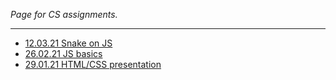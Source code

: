 *Page for CS assignments.*

---

- [12.03.21 Snake on JS](./cs-assignments/snake_JS_12.03.21/index.html)
- [26.02.21 JS basics](./cs-assignments/JS_basics_26.02.21/index.html)
- [29.01.21 HTML/CSS presentation](cs-assignments/presentation_29.01.21/index.html)
